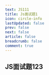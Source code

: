 ```yaml
---
text: JS111
title: Js面试题1
icon: circle-info
lastUpdated: false
prev: false
next: false
article: false
breadcrumb: false
comment: true
---
```


## JS面试题123



